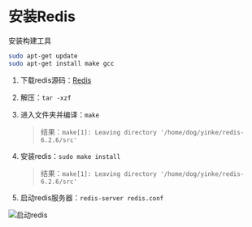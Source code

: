 # 安装Redis

安装构建工具

```bash
sudo apt-get update
sudo apt-get install make gcc 
```

1. 下载redis源码：[Redis](https://redis.io/download)

2. 解压：`tar -xzf` 

3. 进入文件夹并编译：`make`

   > 结果：`make[1]: Leaving directory '/home/dog/yinke/redis-6.2.6/src'`

4. 安装redis：`sudo make install`

   > 结果：`make[1]: Leaving directory '/home/dog/yinke/redis-6.2.6/src'`

5. 启动redis服务器：`redis-server redis.conf`


![启动redis](Redis.assets/启动redis.png)